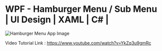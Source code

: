 # WPF - Hamburger Menu / Sub Menu | UI Design | XAML | C# |
![Hamburger Menu App Image](https://user-images.githubusercontent.com/55704859/121941086-794a3300-cd6c-11eb-8650-32a39f1ebbdc.png)

Video Tutorial Link : https://www.youtube.com/watch?v=YkZq3u9gmRc
